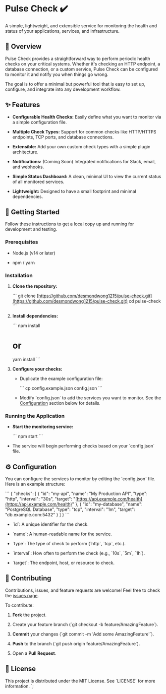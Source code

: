 # Pulse Check ✔️

A simple, lightweight, and extensible service for monitoring the health and status of your applications, services, and infrastructure.

## 📝 Overview

Pulse Check provides a straightforward way to perform periodic health checks on your critical systems. Whether it's checking an HTTP endpoint, a database connection, or a custom service, Pulse Check can be configured to monitor it and notify you when things go wrong.

The goal is to offer a minimal but powerful tool that is easy to set up, configure, and integrate into any development workflow.

## ✨ Features

- **Configurable Health Checks:** Easily define what you want to monitor via a simple configuration file.

- **Multiple Check Types:** Support for common checks like HTTP/HTTPS endpoints, TCP ports, and database connections.

- **Extensible:** Add your own custom check types with a simple plugin architecture.

- **Notifications:** (Coming Soon) Integrated notifications for Slack, email, and webhooks.

- **Simple Status Dashboard:** A clean, minimal UI to view the current status of all monitored services.

- **Lightweight:** Designed to have a small footprint and minimal dependencies.

## 🚀 Getting Started

Follow these instructions to get a local copy up and running for development and testing.

### Prerequisites

- Node.js (v14 or later)

- npm / yarn

### Installation

1. **Clone the repository:**

   \`\`\`
   git clone [https://github.com/desmondwong1215/pulse-check.git](https://github.com/desmondwong1215/pulse-check.git)
   cd pulse-check
   \`\`\`

2. **Install dependencies:**

   \`\`\`
   npm install

   # or

   yarn install
   \`\`\`

3. **Configure your checks:**

   - Duplicate the example configuration file:

     \`\`\`
     cp config.example.json config.json
     \`\`\`

   - Modify \`config.json\` to add the services you want to monitor. See the [Configuration](https://www.google.com/search?q=%23-configuration) section below for details.

### Running the Application

- **Start the monitoring service:**

  \`\`\`
  npm start
  \`\`\`

- The service will begin performing checks based on your \`config.json\` file.

## ⚙️ Configuration

You can configure the services to monitor by editing the \`config.json\` file. Here is an example structure:

\`\`\`
{
"checks": [
{
"id": "my-api",
"name": "My Production API",
"type": "http",
"interval": "30s",
"target": "[https://api.example.com/health](https://api.example.com/health)"
},
{
"id": "my-database",
"name": "PostgreSQL Database",
"type": "tcp",
"interval": "1m",
"target": "db.example.com:5432"
}
]
}
\`\`\`

- \`id\`: A unique identifier for the check.

- \`name\`: A human-readable name for the service.

- \`type\`: The type of check to perform (\`http\`, \`tcp\`, etc.).

- \`interval\`: How often to perform the check (e.g., \`10s\`, \`5m\`, \`1h\`).

- \`target\`: The endpoint, host, or resource to check.

## 🤝 Contributing

Contributions, issues, and feature requests are welcome! Feel free to check the [issues page](https://www.google.com/search?q=https://github.com/desmondwong1215/pulse-check/issues).

To contribute:

1. **Fork** the project.

2. Create your feature branch (\`git checkout -b feature/AmazingFeature\`).

3. **Commit** your changes (\`git commit -m 'Add some AmazingFeature'\`).

4. **Push** to the branch (\`git push origin feature/AmazingFeature\`).

5. Open a **Pull Request**.

## 📜 License

This project is distributed under the MIT License. See \`LICENSE\` for more information.
`;
